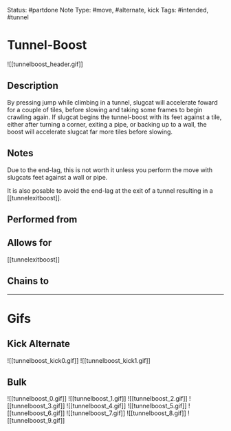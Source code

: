 Status: #partdone
Note Type: #move, #alternate, kick
Tags: #intended, #tunnel 

# Tunnel-Boost
![[tunnelboost_header.gif]]
## Description
By pressing jump while climbing in a tunnel, slugcat will accelerate foward for a couple of tiles, before slowing and taking some frames to begin crawling again. If slugcat begins the tunnel-boost with its feet against a tile, either after turning a corner, exiting a pipe, or backing up to a wall, the boost will accelerate slugcat far more tiles before slowing.

## Notes
Due to the end-lag, this is not worth it unless you perform the move with slugcats feet against a wall or pipe.

It is also posable to avoid the end-lag at the exit of a tunnel resulting in a [[tunnelexitboost]].

## Performed from


## Allows for
[[tunnelexitboost]]

## Chains to


___
# Gifs
## Kick Alternate 
![[tunnelboost_kick0.gif]]
![[tunnelboost_kick1.gif]]
## Bulk
![[tunnelboost_0.gif]]
![[tunnelboost_1.gif]]
![[tunnelboost_2.gif]]
![[tunnelboost_3.gif]]
![[tunnelboost_4.gif]]
![[tunnelboost_5.gif]]
![[tunnelboost_6.gif]]
![[tunnelboost_7.gif]]
![[tunnelboost_8.gif]]
![[tunnelboost_9.gif]]